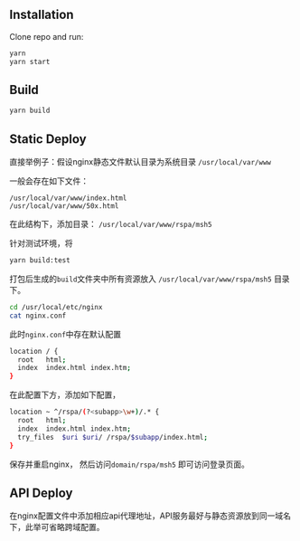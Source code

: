 ## Installation
Clone repo and run:

```sh
yarn
yarn start
```

## Build
```sh
yarn build
```

## Static Deploy
直接举例子：假设nginx静态文件默认目录为系统目录
`/usr/local/var/www`

一般会存在如下文件：
```
/usr/local/var/www/index.html
/usr/local/var/www/50x.html
```
在此结构下，添加目录：
`/usr/local/var/www/rspa/msh5`

针对测试环境，将
```sh
yarn build:test
```
打包后生成的`build`文件夹中所有资源放入
`/usr/local/var/www/rspa/msh5`
目录下。
```sh
cd /usr/local/etc/nginx
cat nginx.conf
```
此时`nginx.conf`中存在默认配置
```sh
location / {
  root   html;
  index  index.html index.htm;
}
```
在此配置下方，添加如下配置，

```sh
location ~ ^/rspa/(?<subapp>\w+)/.* {
  root   html;
  index  index.html index.htm;
  try_files  $uri $uri/ /rspa/$subapp/index.html;
}
```
保存并重启nginx，
然后访问`domain/rspa/msh5`
即可访问登录页面。

## API Deploy
在nginx配置文件中添加相应api代理地址，API服务最好与静态资源放到同一域名下，此举可省略跨域配置。

